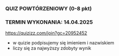 ### QUIZ POWTÓRZENIOWY (0-8 pkt)
### TERMIN WYKONANIA: 14.04.2025

https://quizizz.com/join?gc=20952452
- w quizie podpisujemy się imieniem i nazwiskiem
- liczy się za najwyższy zdobyty wynik